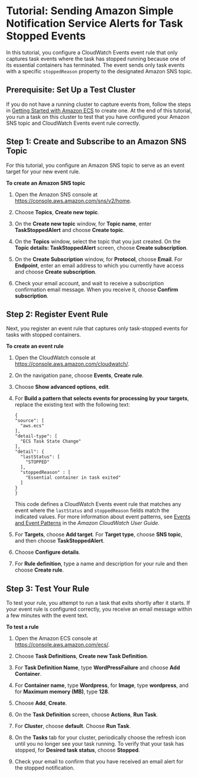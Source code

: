 # Tutorial: Sending Amazon Simple Notification Service Alerts for Task Stopped Events<a name="ecs_cwet2"></a>

In this tutorial, you configure a CloudWatch Events event rule that only captures task events where the task has stopped running because one of its essential containers has terminated\. The event sends only task events with a specific `stoppedReason` property to the designated Amazon SNS topic\.

## Prerequisite: Set Up a Test Cluster<a name="cwet2_step_1"></a>

 If you do not have a running cluster to capture events from, follow the steps in [Getting Started with Amazon ECS](ECS_GetStarted.md) to create one\. At the end of this tutorial, you run a task on this cluster to test that you have configured your Amazon SNS topic and CloudWatch Events event rule correctly\. 

## Step 1: Create and Subscribe to an Amazon SNS Topic<a name="cwet2_step_2"></a>

 For this tutorial, you configure an Amazon SNS topic to serve as an event target for your new event rule\. 

**To create an Amazon SNS topic**

1. Open the Amazon SNS console at [https://console\.aws\.amazon\.com/sns/v2/home](https://console.aws.amazon.com/sns/v2/home)\.

1. Choose **Topics**, **Create new topic**\.

1. On the **Create new topic** window, for **Topic name**, enter **TaskStoppedAlert** and choose **Create topic**\.

1.  On the **Topics** window, select the topic that you just created\. On the **Topic details: TaskStoppedAlert** screen, choose **Create subscription**\. 

1.  On the **Create Subscription** window, for **Protocol**, choose **Email**\. For **Endpoint**, enter an email address to which you currently have access and choose **Create subscription**\. 

1.  Check your email account, and wait to receive a subscription confirmation email message\. When you receive it, choose **Confirm subscription**\. 

## Step 2: Register Event Rule<a name="cwet2_step_3"></a>

 Next, you register an event rule that captures only task\-stopped events for tasks with stopped containers\. 

**To create an event rule**

1. Open the CloudWatch console at [https://console\.aws\.amazon\.com/cloudwatch/](https://console.aws.amazon.com/cloudwatch/)\.

1. On the navigation pane, choose **Events**, **Create rule**\.

1. Choose **Show advanced options**, **edit**\.

1. For **Build a pattern that selects events for processing by your targets**, replace the existing text with the following text: 

   ```
   {
   "source": [
     "aws.ecs"
   ],
   "detail-type": [
     "ECS Task State Change"
   ],
   "detail": {
     "lastStatus": [
       "STOPPED"
     ],
     "stoppedReason" : [
       "Essential container in task exited"
     ]
   }
   }
   ```

   This code defines a CloudWatch Events event rule that matches any event where the `lastStatus` and `stoppedReason` fields match the indicated values\. For more information about event patterns, see [Events and Event Patterns](https://docs.aws.amazon.com/AmazonCloudWatch/latest/DeveloperGuide/CloudWatchEventsandEventPatterns.html) in the *Amazon CloudWatch User Guide*\. 

1. For **Targets**, choose **Add target**\. For **Target type**, choose **SNS topic**, and then choose **TaskStoppedAlert**\.

1. Choose **Configure details**\.

1. For **Rule definition**, type a name and description for your rule and then choose **Create rule**\.

## Step 3: Test Your Rule<a name="cwet2_step_4"></a>

To test your rule, you attempt to run a task that exits shortly after it starts\. If your event rule is configured correctly, you receive an email message within a few minutes with the event text\. 

**To test a rule**

1. Open the Amazon ECS console at [https://console\.aws\.amazon\.com/ecs/](https://console.aws.amazon.com/ecs/)\.

1. Choose **Task Definitions**, **Create new Task Definition**\.

1. For **Task Definition Name**, type **WordPressFailure** and choose **Add Container**\.

1. For **Container name**, type **Wordpress**, for **Image**, type **wordpress**, and for **Maximum memory \(MB\)**, type **128**\.

1.  Choose **Add**, **Create**\. 

1. On the **Task Definition** screen, choose **Actions**, **Run Task**\.

1. For **Cluster**, choose **default**\. Choose **Run Task**\.

1. On the **Tasks** tab for your cluster, periodically choose the refresh icon until you no longer see your task running\. To verify that your task has stopped, for **Desired task status**, choose **Stopped**\.

1. Check your email to confirm that you have received an email alert for the stopped notification\.
